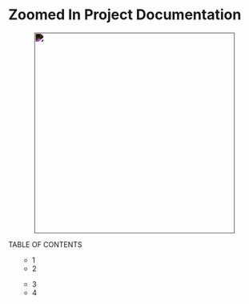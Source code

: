 # Zoomed In Project Documentation 
<div align="center">
  <img src="https://svgsilh.com/svg/146020.svg"  height="400" align="center" style="filter:invert(1)" />
</div>

TABLE OF CONTENTS
<ol>
  <ul>
    <li>1</li>
    <li>2</li>
</ul>
  <ul>
    <li>3</li>
    <li>4</li>
</ul>
</ol>
